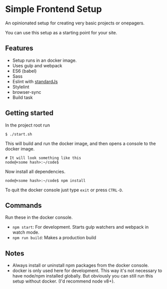 # Simple Frontend Setup

An opinionated setup for creating very basic projects or onepagers.

You can use this setup as a starting point for your site.  

## Features

- Setup runs in an docker image.
- Uses gulp and webpack
- ES6 (babel)
- Sass
- Eslint with [standardJs](https://standardjs.com/)
- Stylelint
- browser-sync
- Build task

## Getting started

In the project root run

	$ ./start.sh

This will build and run the docker image, and then opens a console to the docker image.

	# It will look something like this
	node@<some hash>:~/code$


Now install all dependencies.

	node@<some hash>:~/code$ npm install
	
To quit the docker console just type `exit` or press `CTRL-D`.

## Commands
Run these in the docker console.

- `npm start`: For development. Starts gulp watchers and webpack in watch mode.
- `npm run build`: Makes a production build

## Notes 
- Always install or uninstall npm packages from the docker console.
- docker is only used here for development. This way it's not necessary to have node/npm installed globally. But obviously you can still run this setup without docker. (I'd recommend node v8+).

